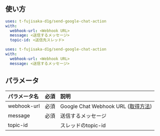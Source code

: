 ## 使い方
```yaml
uses: t-fujisaka-d1g/send-google-chat-action
with:
  webhook-url: <Webhook URL>
  message: <送信するメッセージ>
  topic-id: <送信先スレッド>
```
```yaml
uses: t-fujisaka-d1g/send-google-chat-action
with:
  webhook-url: <Webhook URL>
  message: <送信するメッセージ>
```


## パラメータ
| パラメータ名 | 必須 | 説明 |
|:---|:---:|:---|
|webhook-url |必須 |Google Chat Webhook URL ([取得方法](https://developers.google.com/hangouts/chat/how-tos/webhooks#define_an_incoming_webhook)) |
|message |必須 |送信するメッセージ |
|topic-id | |スレッドのtopic-id |
